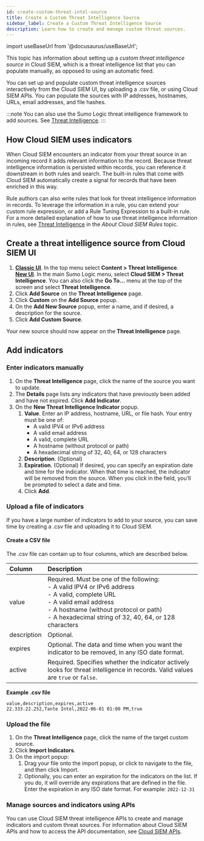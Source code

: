 ```yaml
---
id: create-custom-threat-intel-source
title: Create a Custom Threat Intelligence Source
sidebar_label: Create a Custom Threat Intelligence Source
description: Learn how to create and manage custom threat sources.
---
```


import useBaseUrl from '@docusaurus/useBaseUrl';

<!-- For threat intel. Put this back once we support cat with the threatlookup search operator:

:::info
This article describes functionality in Cloud SIEM that will be deprecated at a future time. **You can no longer add custom intelligence sources in Cloud SIEM**. To create new sources, use the Sumo Logic threat intelligence indicators framework. For more information, see [Threat Intelligence](/docs/security/threat-intelligence/).
:::
-->

This topic has information about setting up a *custom threat intelligence source* in Cloud SIEM, which is a threat intelligence list that you can populate manually, as opposed to using an automatic feed. 

You can set up and populate custom threat intelligence sources interactively from the Cloud SIEM UI, by uploading a .csv file, or using Cloud SIEM APIs. You can populate the sources with IP addresses, hostnames, URLs, email addresses, and file hashes.

:::note
You can also use the Sumo Logic threat intelligence framework to add sources. See [Threat Intelligence](/docs/security/threat-intelligence/).
:::

## How Cloud SIEM uses indicators

When Cloud SIEM encounters an indicator from your threat source in an incoming record it adds relevant information to the record. Because threat intelligence
information is persisted within records, you can reference it downstream in both rules and search. The built-in rules that come with Cloud SIEM automatically create a signal for records that have been enriched in
this way.

Rule authors can also write rules that look for threat intelligence information in records. To leverage the information in a rule, you can extend your custom rule expression, or add a Rule Tuning Expression to a built-in rule. For a more detailed explanation of how to use threat intelligence information in rules, see [Threat Intelligence](/docs/cse/rules/about-cse-rules/#threat-intelligence) in the
*About Cloud SIEM Rules* topic.

## Create a threat intelligence source from Cloud SIEM UI

1.  [**Classic UI**](/docs/get-started/sumo-logic-ui-classic). In the top menu select **Content > Threat Intelligence**. <br/>[**New UI**](/docs/get-started/sumo-logic-ui). In the main Sumo Logic menu, select **Cloud SIEM > Threat Intelligence**. You can also click the **Go To...** menu at the top of the screen and select **Threat Intelligence**.  
1. Click **Add Source** on the **Threat Intelligence** page. 
1. Click **Custom** on the **Add Source** popup.
1. On the **Add New Source** popup, enter a name, and if desired, a description for the source. 
1. Click **Add Custom Source**.

Your new source should now appear on the **Threat Intelligence** page.

## Add indicators

### Enter indicators manually

1. On the **Threat Intelligence** page, click the name of the source you want to update.  
1. The **Details** page lists any indicators that have previously been added and have not expired. Click **Add Indicator**.
1. On the **New Threat Intelligence Indicator** popup.
    1. **Value**. Enter an IP address, hostname, URL, or file hash.
        Your entry must be one of:
        * A valid IPV4 or IPv6 address  
        * A valid email address
        * A valid, complete URL
        * A hostname (without protocol or path)
        * A hexadecimal string of 32, 40, 64, or 128 characters 
    1. **Description**. (Optional)
    1. **Expiration**. (Optional) If desired, you can specify an
        expiration date and time for the indicator. When that time is
        reached, the indicator will be removed from the source. When you
        click in the field, you’ll be prompted to select a date and
        time.
    1. Click **Add**.

### Upload a file of indicators 

If you have a large number of indicators to add to your source, you can
save time by creating a .csv file and uploading it to Cloud SIEM. 

#### Create a CSV file

The .csv file can contain up to four columns, which are described below. 

| Column     | Description  |   
| :-- | :-- |
| value  | Required. Must be one of the following: <br/>- A valid IPV4 or IPv6 address<br/>- A valid, complete URL <br/>- A valid email address<br/>- A hostname (without protocol or path)<br/>- A hexadecimal string of 32, 40, 64, or 128 characters |
| description | Optional.  |  
| expires| Optional. The data and time when you want the indicator to be removed, in any ISO date format. |
| active | Required. Specifies whether the indicator actively looks for threat intelligence in records. Valid values are `true` or `false`. |

**Example .csv file**

```
value,description,expires,active
22.333.22.252,Tante Intel,2022-06-01 01:00 PM,true
```

### Upload the file

1. On the **Threat Intelligence** page, click the name of the target custom source.
1. Click **Import Indicators**.
1. On the import popup:
    1. Drag your file onto the import popup, or click to navigate to the file, and then click Import.
    1. Optionally, you can enter an expiration for the indicators on the list. If you do, it will override any expirations that are defined in the file. Enter the expiration in any ISO date format. For example: `2022-12-31`

### Manage sources and indicators using APIs

You can use Cloud SIEM threat intelligence APIs to create and manage indicators and custom threat sources. For information about Cloud SIEM APIs and how to access the API documentation, see [Cloud SIEM APIs](/docs/cse/administration/cse-apis/).  
 
